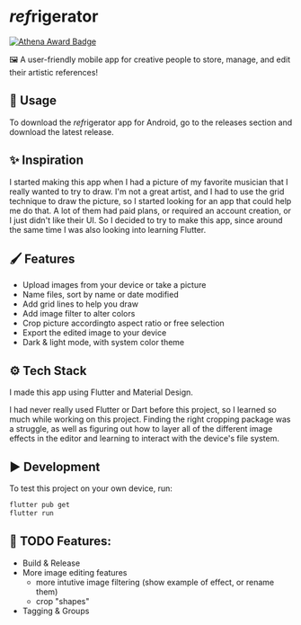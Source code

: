 # *ref*rigerator

[![Athena Award Badge](https://img.shields.io/endpoint?url=https%3A%2F%2Faward.athena.hackclub.com%2Fapi%2Fbadge)](https://award.athena.hackclub.com?utm_source=readme)

🖼️ A user-friendly mobile app for creative people to store, manage, and edit their artistic references!

## 🚀 Usage
To download the *ref*rigerator app for Android, go to the releases section and download the latest release.

## ✨ Inspiration
I started making this app when I had a picture of my favorite musician that I really wanted to try to draw. I'm not a great artist, and I had to use the grid technique to draw the picture, so I started looking for an app that could help me do that. A lot of them had paid plans, or required an account creation, or I just didn't like their UI. So I decided to try to make this app, since around the same time I was also looking into learning Flutter.

## 🖌️ Features

- Upload images from your device or take a picture
- Name files, sort by name or date modified
- Add grid lines to help you draw
- Add image filter to alter colors
- Crop picture accordingto aspect ratio or free selection
- Export the edited image to your device
- Dark & light mode, with system color theme

## ⚙️ Tech Stack
I made this app using Flutter and Material Design.

I had never really used Flutter or Dart before this project, so I learned so much while working on this project. Finding the right cropping package was a struggle, as well as figuring out how to layer all of the different image effects in the editor and learning to interact with the device's file system.

## ▶️ Development
To test this project on your own device, run:
```bash
flutter pub get
flutter run
```

## 📃 TODO Features:
- Build & Release
- More image editing features
  - more intutive image filtering (show example of effect, or rename them)
  - crop "shapes"
- Tagging & Groups
